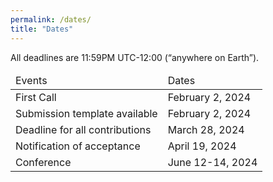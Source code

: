 ```yaml
---
permalink: /dates/
title: "Dates"
---
```

All deadlines are 11:59PM UTC-12:00 (“anywhere on Earth”).
<div class="table-container text-center cell-border">
    <table class="bg-slategray bc-slategray-lighter slategray-lighter">
        <thead class="white bg-slategray-darker">
            <tr>
                <td>Events</td>
                <td>Dates</td>
            </tr>
        </thead>
        <tbody>
            <tr>
                <td>First Call</td>
                <td>February 2, 2024</td>
            </tr>
            <tr>
                <td>Submission template available</td>
                <td>February 2, 2024</td>
            </tr>
            <tr>
                <td>Deadline for all contributions</td>
                <td>March 28, 2024</td>
            </tr>
            <tr>
                <td>Notification of acceptance</td>
                <td>April 19, 2024</td>
            </tr>
             <tr>
                <td>Conference</td>
                <td>June 12-14, 2024</td>
            </tr>
        </tbody>
    </table>
</div>

